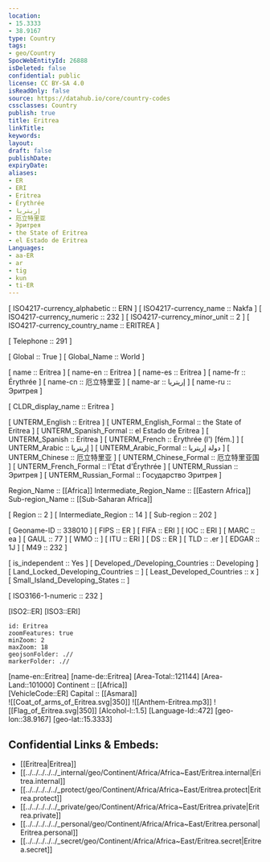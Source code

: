```yaml
---
location:
- 15.3333
- 38.9167
type: Country
tags:
- geo/Country
SpocWebEntityId: 26888
isDeleted: false
confidential: public
license: CC BY-SA 4.0
isReadOnly: false
source: https://datahub.io/core/country-codes
cssclasses: Country
publish: true
title: Eritrea
linkTitle: 
keywords: 
layout: 
draft: false
publishDate: 
expiryDate: 
aliases:
- ER
- ERI
- Eritrea
- Érythrée
- إريتريا
- 厄立特里亚
- Эритрея
- the State of Eritrea
- el Estado de Eritrea
Languages:
- aa-ER
- ar
- tig
- kun
- ti-ER
---
```



[	ISO4217-currency_alphabetic	 :: ERN ] 
[	ISO4217-currency_name	 :: Nakfa ] 
[	ISO4217-currency_numeric	 :: 232 ] 
[	ISO4217-currency_minor_unit	 :: 2 ] 
[	ISO4217-currency_country_name	 :: ERITREA ] 

[	Telephone	 :: 291 ] 

[	Global	 :: True ] 
[	Global_Name	 :: World ] 

[	name	 :: Eritrea ] 
[	name-en	 :: Eritrea ] 
[	name-es	 :: Eritrea ] 
[	name-fr	 :: Érythrée ] 
[	name-cn	 :: 厄立特里亚 ] 
[	name-ar	 :: إريتريا ] 
[	name-ru	 :: Эритрея ] 

[	CLDR_display_name	 :: Eritrea ] 

[	UNTERM_English	 :: Eritrea ] 
[	UNTERM_English_Formal	 :: the State of Eritrea ] 
[	UNTERM_Spanish_Formal	 :: el Estado de Eritrea ] 
[	UNTERM_Spanish	 :: Eritrea ] 
[	UNTERM_French	 :: Érythrée (l') [fém.] ] 
[	UNTERM_Arabic	 :: إريتريا ] 
[	UNTERM_Arabic_Formal	 :: دولة إريتريا ] 
[	UNTERM_Chinese	 :: 厄立特里亚 ] 
[	UNTERM_Chinese_Formal	 :: 厄立特里亚国 ] 
[	UNTERM_French_Formal	 :: l'État d'Érythrée ] 
[	UNTERM_Russian	 :: Эритрея ] 
[	UNTERM_Russian_Formal	 :: Государство Эритрея ] 

Region_Name ::  [[Africa]] 
Intermediate_Region_Name ::  [[Eastern Africa]] 
Sub-region_Name ::  [[Sub-Saharan Africa]] 

[	Region	 :: 2 ] 
[	Intermediate_Region	 :: 14 ] 
[	Sub-region	 :: 202 ] 

[	Geoname-ID	 :: 338010 ] 
[	FIPS	 :: ER ] 
[	FIFA	 :: ERI ] 
[	IOC	 :: ERI ] 
[	MARC	 :: ea ] 
[	GAUL	 :: 77 ] 
[	WMO	 ::  ] 
[	ITU	 :: ERI ] 
[	DS	 :: ER ] 
[	TLD	 :: .er ] 
[	EDGAR	 :: 1J ] 
[	M49	 :: 232 ] 

[	is_independent	 :: Yes ] 
[	Developed_/Developing_Countries	 :: Developing ] 
[	Land_Locked_Developing_Countries	 ::  ] 
[	Least_Developed_Countries	 :: x ] 
[	Small_Island_Developing_States	 ::  ] 

[	ISO3166-1-numeric	 :: 232 ] 



[ISO2::ER] 
[ISO3::ERI] 
```leaflet
id: Eritrea
zoomFeatures: true 
minZoom: 2 
maxZoom: 18
geojsonFolder: .//
markerFolder: .//
```

[name-en::Eritrea] 
[name-de::Eritrea] 
[Area-Total::121144] 
[Area-Land::101000] 
Continent :: [[Africa]]  
[VehicleCode::ER] 
Capital :: [[Asmara]]  
![[Coat_of_arms_of_Eritrea.svg|350]] 
![[Anthem-Eritrea.mp3]] 
![[Flag_of_Eritrea.svg|350]] 
[Alcohol-l::1.5] 
[Language-Id::472] 
[geo-lon::38.9167] 
[geo-lat::15.3333] 



## Confidential Links & Embeds: 
- [[Eritrea|Eritrea]] 
- [[../../../../../_internal/geo/Continent/Africa/Africa~East/Eritrea.internal|Eritrea.internal]] 
- [[../../../../../_protect/geo/Continent/Africa/Africa~East/Eritrea.protect|Eritrea.protect]] 
- [[../../../../../_private/geo/Continent/Africa/Africa~East/Eritrea.private|Eritrea.private]] 
- [[../../../../../_personal/geo/Continent/Africa/Africa~East/Eritrea.personal|Eritrea.personal]] 
- [[../../../../../_secret/geo/Continent/Africa/Africa~East/Eritrea.secret|Eritrea.secret]] 
